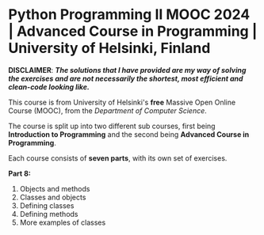 # **Python Programming II MOOC 2024 | Advanced Course in Programming | University of Helsinki, Finland**

**DISCLAIMER**: **_The solutions that I have provided are my way of solving the exercises and are not necessarily the shortest, most efficient and clean-code looking like._**

This course is from University of Helsinki's **free** Massive Open Online Course (MOOC), from the _Department of Computer Science_.

The course is split up into two different sub courses, first being **Introduction to Programming** and the second being **Advanced Course in Programming**.

Each course consists of **seven parts**, with its own set of exercises.

**Part 8:**
1. Objects and methods
2. Classes and objects
3. Defining classes
4. Defining methods
5. More examples of classes
